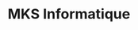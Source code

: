 ---
title: "MKS Informatique"
url: /saint-donat-sur-lherbasse/mks-informatique/
shop: ordinateur
---
